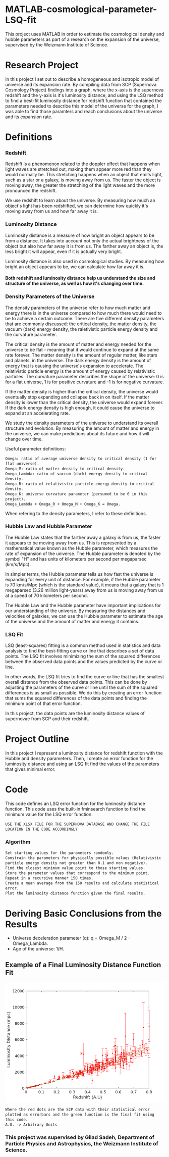 # MATLAB-cosmological-parameter-LSQ-fit
This project uses MATLAB in order to estimate the cosmological density and hubble parameters as part of a research on the expansion of the universe, supervised by the Weizmann Institute of Science.

# Research Project

  In this project I set out to describe a homogeneous and isotropic model of universe and its expansion rate.
  By compiling data from SCP (Supernova Cosmology Project) findings into a graph, where the x-axis is the supernova redshift 
  and the y-axis is it's luminosity distance, and using the LSQ method to find a best-fit luminosity distance for redshift function 
  that contained the parameters needed to describe this model of the universe for the graph, I was able to find those paramters and 
  reach conclusions about the universe and its expansion rate.

# Definitions

  ### Redshift
  Redshift is a phenomenon related to the doppler effect that happens when light waves are stretched out, making them appear more 
  red than they would normally be. This stretching happens when an object that emits light, such as a star or a galaxy, is moving 
  away from us. The faster the object is moving away, the greater the stretching of the light waves and the more pronounced the 
  redshift.

  We use redshift to learn about the universe. By measuring how much an object's light has been redshifted, we can determine
  how quickly it's moving away from us and how far away it is.

  ### Luminosity Distance
  Luminosity distance is a measure of how bright an object appears to be from a distance. It takes into account not only the actual 
  brightness of the object but also how far away it is from us. The farther away an object is, the less bright it will appear, 
  even if it is actually very bright.

  Luminosity distance is also used in cosmological studies. By measuring how bright an object appears to be, we can calculate how 
  far away it is. 
  
  #### Both redshift and luminosity distance help us understand the size and structure of the universe, as well as how it's changing over time.
  
  ### Density Parameters of the Universe
  The density parameters of the universe refer to how much matter and energy there is in the universe compared to how much there 
  would need to be to achieve a certain outcome. There are five different density parameters that are commonly discussed: the 
  critical density, the matter density, the vacuum (dark) energy density, the raletivistic particle energy density and the curvature 
  parameter.

  The critical density is the amount of matter and energy needed for the universe to be flat - meaning that it would continue to 
  expand at the same rate forever. The matter density is the amount of regular matter, like stars and planets, in the universe. The 
  dark energy density is the amount of energy that is causing the universe's expansion to accelerate. The relativistic particle energy 
  is the amount of energy caused by relativistic particles. The curvature parameter describes the shape of the universe: 0 is for a 
  flat universe, 1 is for positive curvature and -1 is for negative curvature.

  If the matter density is higher than the critical density, the universe would eventually stop expanding and collapse back in on 
  itself. If the matter density is lower than the critical density, the universe would expand forever. If the dark energy density is 
  high enough, it could cause the universe to expand at an accelerating rate.

  We study the density parameters of the universe to understand its overall structure and evolution. By measuring the amount of matter 
  and energy in the universe, we can make predictions about its future and how it will change over time.
    
  Useful parameter definitions:
  
    Omega: ratio of average universe density to critical density (1 for flat universe).
    Omega_M: ratio of matter density to critical density.
    Omega_Lambda: ratio of vaccum (dark) energy density to critical density.
    Omega_R: ratio of relativistic particle energy density to critical density.
    Omega_K: universe curvature parameter (persumed to be 0 in this project).
    Omega_Lambda + Omega_R + Omega_M + Omega_K = Omega.
    
  When refering to the density parameters, I refer to these definitions.
    
  ### Hubble Law and Hubble Parameter
  The Hubble Law states that the farther away a galaxy is from us, the faster it appears to be moving away from us. This is represented 
  by a mathematical value known as the Hubble parameter, which measures the rate of expansion of the universe. The Hubble parameter is 
  denoted by the symbol "H" and has units of kilometers per second per megaparsec (km/s/Mpc).

  In simpler terms, the Hubble parameter tells us how fast the universe is expanding for every unit of distance. For example, if the 
  Hubble parameter is 70 km/s/Mpc (which is the standard value), it means that a galaxy that is 1 megaparsec (3.26 million light-years) 
  away from us is moving away from us at a speed of 70 kilometers per second.

  The Hubble Law and the Hubble parameter have important implications for our understanding of the universe. By measuring the distances 
  and velocities of galaxies, we can use the Hubble parameter to estimate the age of the universe and the amount of matter and energy it 
  contains.
  
  ### LSQ Fit
  LSQ (least-squares) fitting is a common method used in statistics and data analysis to find the best-fitting curve or line that 
  describes a set of data points. The LSQ fit involves minimizing the sum of the squared differences between the observed data points and 
  the values predicted by the curve or line.

  In other words, the LSQ fit tries to find the curve or line that has the smallest overall distance from the observed data points. This 
  can be done by adjusting the parameters of the curve or line until the sum of the squared differences is as small as possible. We do this 
  by creating an error function that sums the squared differences of the data points and finding the minimum point of that error function.
    
  In this project, the data points are the luminosity distance values of supernovae from SCP and their redshift.

# Project Outline
    
  In this project I represent a luminosity distance for redshift function with the Hubble and density parameters. Then, I create an error 
  function for the luminosity distance and using an LSQ fit find the values of the parameters that gives minimal error.
    

# Code

  This code defines an LSQ error function for the luminosity distance function.
  This code uses the built-in fminsearch function to find the minimum value for the LSQ error function.
  
    USE THE XLSX FILE FOR THE SUPERNOVA DATABASE AND CHANGE THE FILE LOCATION IN THE CODE ACCORDINGLY

### Algorithm

    Set starting values for the parameters randomly.
    Constrain the parameters for physically possible values (Relativistic particle energy density not greater than 0.1 and non negative).
    Find the closest minimum value point to those starting values.
    Store the parameter values that correspond to the minimum point.
    Repeat in a recursive manner 150 times.
    Create a mean average from the 150 results and calculate statistical error.
    Plot the luminsoity distance function given the final results.

# Deriving Basic Conclusions from the Results

  - Universe deceleration parameter (q): q = Omega_M / 2 - Omega_Lambda.
  - Age of the universe: 1/H.

## Example of a Final Luminosity Distance Function Fit
![image](https://github.com/NoRehovot/MATLAB-Cosmological-Parameter-LSQ-Fit/blob/main/final_function.png)
    
    Where the red dots are the SCP data with their statistical error plotted as errorbars and the green function is the final fit using this code.
    A.U. -> Arbitrary Units

### This project was supervised by Gilad Sadeh, Department of Particle Physics and Astrophysics, the Weizmann Institute of Science.
